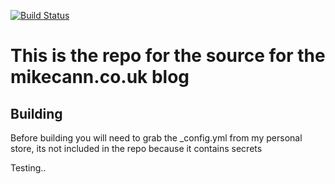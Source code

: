 [![Build Status](https://travis-ci.org/mikecann/mikecann.co.uk.svg?branch=master)](https://travis-ci.org/mikecann/mikecann.co.uk)

# This is the repo for the source for the mikecann.co.uk blog

## Building

Before building you will need to grab the _config.yml from my personal store, its not included in the repo because it contains secrets

Testing..